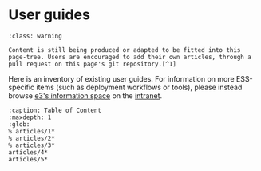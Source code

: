 # User guides

```{admonition} Under Construction
:class: warning

Content is still being produced or adapted to be fitted into this page-tree. Users are encouraged to add their own articles, through a pull request on this page's git repository.[^1]
```

Here is an inventory of existing user guides. For information on more ESS-specific items (such as deployment workflows or tools), please instead browse [e3's information space](https://confluence.esss.lu.se/display/E3) on the [intranet](https://confluence.esss.lu.se).

 ```{toctree}
 :caption: Table of Content
 :maxdepth: 1
 :glob:
% articles/1*
% articles/2*
% articles/3*
articles/4*
articles/5*
 ```


[^1]: Before doing so, see `CONTRIBUTING.md` at the root level of e3 pages' source repository.
